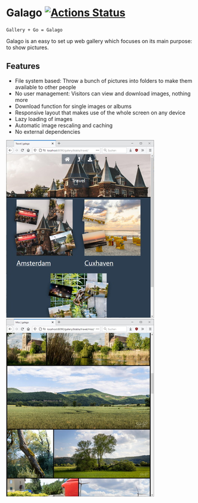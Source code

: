 # Galago [![Actions Status](https://github.com/Dadido3/Galago/workflows/Build%20and%20test/badge.svg)](https://github.com/Dadido3/Galago/actions)

`Gallery + Go = Galago`

Galago is an easy to set up web gallery which focuses on its main purpose: to show pictures.

## Features

- File system based: Throw a bunch of pictures into folders to make them available to other people
- No user management: Visitors can view and download images, nothing more
- Download function for single images or albums
- Responsive layout that makes use of the whole screen on any device
- Lazy loading of images
- Automatic image rescaling and caching
- No external dependencies

![Example view of sub albums in an album](images/Gallery2.min.jpg)
![Example view of images in a gallery](images/Gallery.min.jpg)
